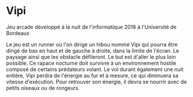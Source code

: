 # Vipi
Jeu arcade développé à la nuit de l'informatique 2018 à l'Université de Bordeaux

Le jeu est un runner où l'on dirige un hibou nommé Vipi qui pourra être dirigé de bas en haut et de gauche à droite, dans la limite de l'écran. Le paysage ainsi que les obstacle défileront. Le but est d'aller le plus loin possible.
Ce rapace nocturne doit survivre à un environnement hostile composé de certains prédateurs volant.
Le vol durant également une nuit entière, Vipi perdra de l'énergie au fur et à mesure, ce qui diminuera sa vitesse d'exécution. Pour retrouver son énergie, il devra se nourrir avec de petits oiseaux ou de rongeurs.